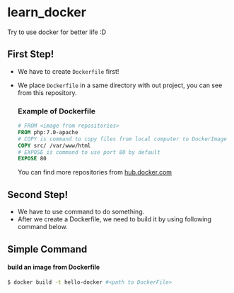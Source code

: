 # learn_docker
Try to use docker for better life :D
## First Step!
- We have to create ```Dockerfile``` first!
- We place ```Dockerfile``` in a same directory with out project, you can see from this repository.

  ### Example of Dockerfile
  ```dockerfile
  # FROM <image from repositories>
  FROM php:7.0-apache
  # COPY is command to copy files from local computer to DockerImage
  COPY src/ /var/www/html
  # EXPOSE is command to use port 80 by default
  EXPOSE 80
  ```
  You can find more repositories from [hub.docker.com]('https://hub.docker.com/')

## Second Step!
  - We have to use command to do something.
  - After we create a Dockerfile, we need to build it by using following command below.
  ## Simple Command
  #### build an image from Dockerfile
  ```bash
  $ docker build -t hello-docker #<path to DockerFile>
  ```
